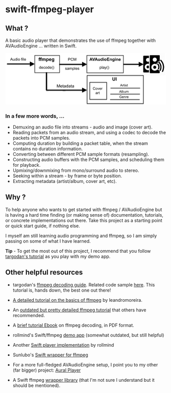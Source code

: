 # swift-ffmpeg-player

## What ?

A basic audio player that demonstrates the use of ffmpeg together with AVAudioEngine ... written in Swift.

![High level component diagram](/basicFFmpegPlayer.png?raw=true)

### In a few more words, ...

* Demuxing an audio file into streams - audio and image (cover art).
* Reading packets from an audio stream, and using a codec to decode the packets into PCM samples.
* Computing duration by building a packet table, when the stream contains no duration information.
* Converting between different PCM sample formats (resampling).
* Constructing audio buffers with the PCM samples, and scheduling them for playback.
* Upmixing/downmixing from mono/surround audio to stereo.
* Seeking within a stream - by frame or byte position.
* Extracting metadata (artist/album, cover art, etc).

## Why ?

To help anyone who wants to get started with ffmpeg / AVAudioEngine but is having a hard time finding (or making sense of) documentation, tutorials, or concrete implementations out there. Take this project as a starting point or quick start guide, if nothing else.

I myself am still learning audio programming and ffmpeg, so I am simply passing on some of what I have learned.

**Tip** - To get the most out of this project, I recommend that you follow [targodan's tutorial](https://steemit.com/programming/@targodan/decoding-audio-files-with-ffmpeg) as you play with my demo app.

## Other helpful resources

* targodan's [ffmpeg decoding guide](https://steemit.com/programming/@targodan/decoding-audio-files-with-ffmpeg). Related code sample [here](https://gist.github.com/targodan/8cef8f2b682a30055aa7937060cd94b7). This tutorial is, hands down, the best one out there!

* [A detailed tutorial on the basics of ffmpeg](https://github.com/leandromoreira/ffmpeg-libav-tutorial) by leandromoreira.

* An [outdated but pretty detailed ffmpeg tutorial](https://dranger.com/ffmpeg/tutorial01.html) that others have recommended.

* A [brief tutorial Ebook](https://riptutorial.com/ebook/ffmpeg) on ffmpeg decoding, in PDF format.

* rollmind's Swift/ffmpeg [demo app](https://github.com/rollmind/ffmpeg-swift-tutorial/tree/master/tutorial/tutorial) (somewhat outdated, but still helpful)

* Another [Swift player implementation](https://github.com/rollmind/SweetPlayer) by rollmind

* Sunlubo's [Swift wrapper for ffmpeg](https://github.com/sunlubo/SwiftFFmpeg)

* For a more full-fledged AVAudioEngine setup, I point you to my other (far bigger) project: [Aural Player](https://github.com/maculateConception/aural-player)

* A Swift ffmpeg [wrapper library](https://github.com/FFMS/ffms2) (that I'm not sure I understand but it should be mentioned).
